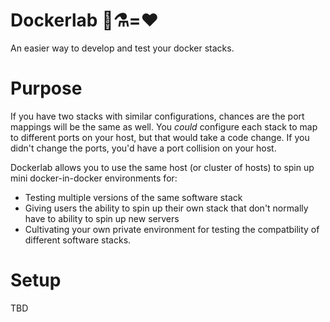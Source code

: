 # Dockerlab 🐳⚗=❤️
An easier way to develop and test your docker stacks.

# Purpose
If you have two stacks with similar configurations, chances are the port mappings will be the same as well. You *could* configure each stack to map to different ports on your host, but that would take a code change. If you didn't change the ports, you'd have a port collision on your host.

Dockerlab allows you to use the same host (or cluster of hosts) to spin up mini docker-in-docker environments for:
- Testing multiple versions of the same software stack
- Giving users the ability to spin up their own stack that don't normally have to ability to spin up new servers
- Cultivating your own private environment for testing the compatbility of different software stacks.


# Setup
TBD
